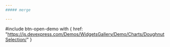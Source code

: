 ```yaml
---
##### merge

---
```

#include btn-open-demo with {
    href: "https://js.devexpress.com/Demos/WidgetsGallery/Demo/Charts/DoughnutSelection/"
}